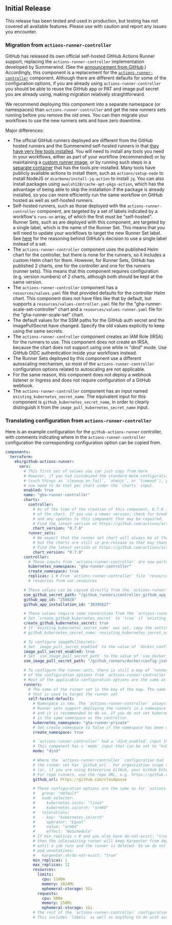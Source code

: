 ## Initial Release

This release has been tested and used in production, but testing has not covered all available features. Please use with
caution and report any issues you encounter.

### Migration from `actions-runner-controller`

GitHub has released its own official self-hosted GitHub Actions Runner support, replacing the
`actions-runner-controller` implementation developed by Summerwind. (See the
[announcement from GitHub](https://github.com/actions/actions-runner-controller/discussions/2072).) Accordingly, this
component is a replacement for the
[`actions-runner-controller`](https://github.com/cloudposse/terraform-aws-components/tree/main/modules/eks/actions-runner-controller)
component. Although there are different defaults for some of the configuration options, if you are already using
`actions-runner-controller` you should be able to reuse the GitHub app or PAT and image pull secret you are already
using, making migration relatively straightforward.

We recommend deploying this component into a separate namespace (or namespaces) than `actions-runner-controller` and get
the new runners sets running before you remove the old ones. You can then migrate your workflows to use the new runners
sets and have zero downtime.

Major differences:

- The official GitHub runners deployed are different from the GitHub hosted runners and the Summerwind self-hosted
  runners in that
  [they have very few tools installed](https://docs.github.com/en/actions/hosting-your-own-runners/managing-self-hosted-runners-with-actions-runner-controller/about-actions-runner-controller#about-the-runner-container-image).
  You will need to install any tools you need in your workflows, either as part of your workflow (recommended) or by
  maintaining a
  [custom runner image](https://docs.github.com/en/actions/hosting-your-own-runners/managing-self-hosted-runners-with-actions-runner-controller/about-actions-runner-controller#creating-your-own-runner-image),
  or by running such steps in a
  [separate container](https://docs.github.com/en/actions/using-jobs/running-jobs-in-a-container) that has the tools
  pre-installed. Many tools have publicly available actions to install them, such as `actions/setup-node` to install
  NodeJS or `dcarbone/install-jq-action` to install `jq`. You can also install packages using
  `awalsh128/cache-apt-pkgs-action`, which has the advantage of being able to skip the installation if the package is
  already installed, so you can more efficiently run the same workflow on GitHub hosted as well as self-hosted runners.
- Self-hosted runners, such as those deployed with the `actions-runner-controller` component, are targeted by a set of
  labels indicated by a workflow's `runs-on` array, of which the first must be "self-hosted". Runner Sets, such as are
  deployed with this component, are targeted by a single label, which is the name of the Runner Set. This means that you
  will need to update your workflows to target the new Runner Set label. See
  [here](https://github.com/actions/actions-runner-controller/discussions/2921#discussioncomment-7501051) for the
  reasoning behind GitHub's decision to use a single label instead of a set.
- The `actions-runner-controller` component uses the published Helm chart for the controller, but there is none for the
  runners, so it includes a custom Helm chart for them. However, for Runner Sets, GitHub has published 2 charts, one for
  the controller and one for the runners (runner sets). This means that this component requires configuration (e.g.
  version numbers) of 2 charts, although both should be kept at the same version.
- The `actions-runner-controller` component has a `resources/values.yaml` file that provided defaults for the controller
  Helm chart. This component does not have files like that by default, but supports a `resources/values-controller.yaml`
  file for the "gha-runner-scale-set-controller" chart and a `resources/values-runner.yaml` file for the
  "gha-runner-scale-set" chart.
- The default values for the SSM paths for the GitHub auth secret and the imagePullSecret have changed. Specify the old
  values explicitly to keep using the same secrets.
- The `actions-runner-controller` component creates an IAM Role (IRSA) for the runners to use. This component does not
  create an IRSA, because the chart does not support using one while in "dind" mode. Use GitHub OIDC authentication
  inside your workflows instead.
- The Runner Sets deployed by this component use a different autoscaling mechanism, so most of the
  `actions-runner-controller` configuration options related to autoscaling are not applicable.
- For the same reason, this component does not deploy a webhook listener or Ingress and does not require configuration
  of a GitHub webhook.
- The `actions-runner-controller` component has an input named `existing_kubernetes_secret_name`. The equivalent input
  for this component is `github_kubernetes_secret_name`, in order to clearly distinguish it from the
  `image_pull_kubernetes_secret_name` input.

### Translating configuration from `actions-runner-controller`

Here is an example configuration for the `github-actions-runner` controller, with comments indicating where in the
`actions-runner-controller` configuration the corresponding configuration option can be copied from.

```yaml
components:
  terraform:
    eks/github-actions-runner:
      vars:
        # This first set of values you can just copy from here.
        # However, if you had customized the standard Helm configuration
        # (such things as `cleanup_on_fail`, `atmoic`, or `timeout`), you
        # now need to do that per chart under the `charts` input.
        enabled: true
        name: "gha-runner-controller"
        charts:
          controller:
            # As of the time of the creation of this component, 0.7.0 is the latest version
            # of the chart. If you use a newer version, check for breaking changes
            # and any updates to this component that may be required.
            # Find the latest version at https://github.com/actions/actions-runner-controller/blob/master/charts/gha-runner-scale-set-controller/Chart.yaml#L18
            chart_version: "0.7.0"
          runner_sets:
            # We expect that the runner set chart will always be at the same version as the controller chart,
            # but the charts are still in pre-release so that may change.
            # Find the latest version at https://github.com/actions/actions-runner-controller/blob/master/charts/gha-runner-scale-set/Chart.yaml#L18
            chart_version: "0.7.0"
        controller:
          # These inputs from `actions-runner-controller` are now parts of the controller configuration input
          kubernetes_namespace: "gha-runner-controller"
          create_namespace: true
          replicas: 1 # From `actions-runner-controller` file `resources/values.yaml`, value `replicaCount`
          # resources from var.resources

        # These values can be copied directly from the `actions-runner-controller` configuration
        ssm_github_secret_path: "/github_runners/controller_github_app_secret"
        github_app_id: "250828"
        github_app_installation_id: "30395627"

        # These values require some converstion from the `actions-runner-controller` configuration
        # Set `create_github_kubernetes_secret` to `true` if `existing_kubernetes_secret_name` was not set, `false` otherwise.
        create_github_kubernetes_secret: true
        # If `existing_kubernetes_secret_name` was set, copy the setting to `github_kubernetes_secret_name` here.
        # github_kubernetes_secret_name: <existing_kubernetes_secret_name>

        # To configure imagePullSecrets:
        # Set `image_pull_secret_enabled` to the value of `docker_config_json_enabled` in `actions-runner-controller` configuration.
        image_pull_secret_enabled: true
        # Set `ssm_image_pull_secret_path` to the value of `ssm_docker_config_json_path` in `actions-runner-controller` configuration.
        ssm_image_pull_secret_path: "/github_runners/docker/config-json"

        # To configure the runner sets, there is still a map of `runners`, but most
        # of the configuration options from `actions-runner-controller` are not applicable.
        # Most of the applicable configuration options are the same as for `actions-runner-controller`.
        runners:
          # The name of the runner set is the key of the map. The name is now the only label
          # that is used to target the runner set.
          self-hosted-default:
            # Namespace is new. The `actions-runner-controller` always deployed the runners to the same namespace as the controller.
            # Runner sets support deploying the runners in a namespace other than the controller,
            # and it is recommended to do so. If you do not set kubernetes_namespace, the runners will be deployed
            # in the same namespace as the controller.
            kubernetes_namespace: "gha-runner-private"
            # Set create_namespace to false if the namespace has been created by another component.
            create_namespace: true

            # `actions-runner-controller` had a `dind_enabled` input that was switch between "kubernetes" and "dind" mode.
            # This component has a `mode` input that can be set to "kubernetes" or "dind".
            mode: "dind"

            # Where the `actions-runner-controller` configuration had `type` and `scope`,
            # the runner set has `github_url`. For organization scope runners, use https://github.com/myorg
            # (or, if you are using Enterprise GitHub, your GitHub Enterprise URL).
            # For repo runners, use the repo URL, e.g. https://github.com/myorg/myrepo
            github_url: https://github.com/cloudposse

            # These configuration options are the same as for `actions-runner-controller`
            #   group: "default"
            #   node_selector:
            #     kubernetes.io/os: "linux"
            #     kubernetes.io/arch: "arm64"
            #   tolerations:
            #   - key: "kubernetes.io/arch"
            #     operator: "Equal"
            #     value: "arm64"
            #     effect: "NoSchedule"
            # If min_replicas > 0 and you also have do-not-evict: "true" set
            # then the idle/waiting runner will keep Karpenter from deprovisioning the node
            # until a job runs and the runner is deleted. So we do not set it by default.
            # pod_annotations:
            #   karpenter.sh/do-not-evict: "true"
            min_replicas: 1
            max_replicas: 12
            resources:
              limits:
                cpu: 1100m
                memory: 1024Mi
                ephemeral-storage: 5Gi
              requests:
                cpu: 500m
                memory: 256Mi
                ephemeral-storage: 1Gi
            # The rest of the `actions-runner-controller` configuration is not applicable.
            # This includes `labels` as well as anything to do with autoscaling.
```
